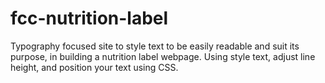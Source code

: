 # fcc-nutrition-label
Typography focused site to style text to be easily readable and suit its purpose, in building a nutrition label webpage. Using style text, adjust line height, and position your text using CSS.
